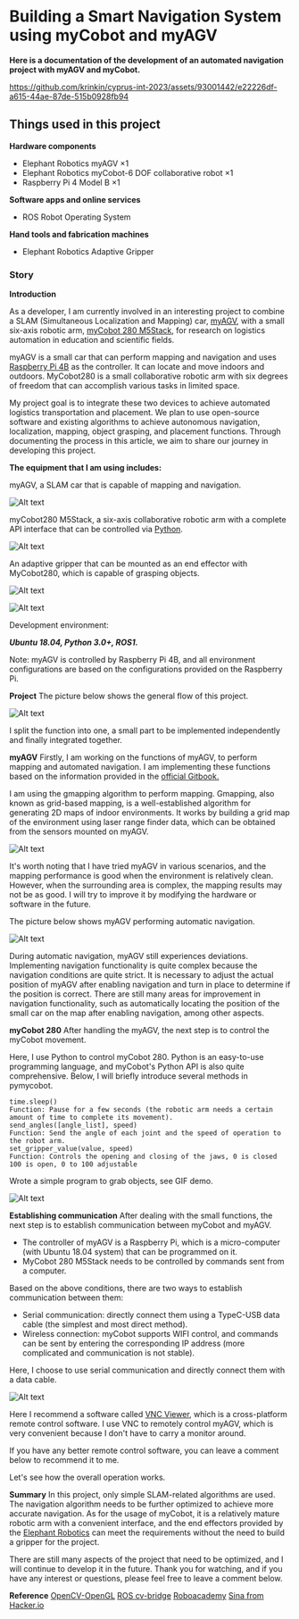 # Building a Smart Navigation System using myCobot and myAGV
**Here is a documentation of the development of an automated navigation project with myAGV and myCobot.**

https://github.com/krinkin/cyprus-int-2023/assets/93001442/e22226df-a615-44ae-87de-515b0928fb94

## Things used in this project
**Hardware components**
* Elephant Robotics myAGV ×1	
* Elephant Robotics myCobot-6 DOF collaborative robot ×1	
* Raspberry Pi 4 Model B ×1	

**Software apps and online services**
* ROS Robot Operating System

**Hand tools and fabrication machines**
* Elephant Robotics Adaptive Gripper

### Story

**Introduction**

As a developer, I am currently involved in an interesting project to combine a SLAM (Simultaneous Localization and Mapping) car, [myAGV](https://www.elephantrobotics.com/en/myagv-new-en/), with a small six-axis robotic arm, [myCobot 280 M5Stack](https://www.elephantrobotics.com/en/mycobot-en/), for research on logistics automation in education and scientific fields.

myAGV is a small car that can perform mapping and navigation and uses [Raspberry Pi 4B](https://www.raspberrypi.com/) as the controller. It can locate and move indoors and outdoors. MyCobot280 is a small collaborative robotic arm with six degrees of freedom that can accomplish various tasks in limited space.

My project goal is to integrate these two devices to achieve automated logistics transportation and placement. We plan to use open-source software and existing algorithms to achieve autonomous navigation, localization, mapping, object grasping, and placement functions. Through documenting the process in this article, we aim to share our journey in developing this project.

**The equipment that I am using includes:**

myAGV, a SLAM car that is capable of mapping and navigation.

![Alt text](img/1.jpg)

myCobot280 M5Stack, a six-axis collaborative robotic arm with a complete API interface that can be controlled via [Python](https://www.python.org/).

![Alt text](img/2.jpg)

An adaptive gripper that can be mounted as an end effector with MyCobot280, which is capable of grasping objects.

![Alt text](img/3.jpg)

![Alt text](img/4.jpg)

Development environment:

**_Ubuntu 18.04, Python 3.0+, ROS1._**

Note: myAGV is controlled by Raspberry Pi 4B, and all environment configurations are based on the configurations provided on the Raspberry Pi.

**Project**
The picture below shows the general flow of this project.

![Alt text](img/5.jpg)

I split the function into one, a small part to be implemented independently and finally integrated together.

**myAGV**
Firstly, I am working on the functions of myAGV, to perform mapping and automated navigation. I am implementing these functions based on the information provided in the [official Gitbook.](https://docs.elephantrobotics.com/docs/gitbook-en/13-AdvancedKit/13.2MobileCompoundRobot/13.2.1quickstart.html)

I am using the gmapping algorithm to perform mapping. Gmapping, also known as grid-based mapping, is a well-established algorithm for generating 2D maps of indoor environments. It works by building a grid map of the environment using laser range finder data, which can be obtained from the sensors mounted on myAGV.

![Alt text](https://hackster.imgix.net/uploads/attachments/1562665/gmapping_XocZDjaYZj.gif?auto%253Dcompress%2526gifq%253D35%2526w%253D740%2526h%253D555%2526fit%253Dmax%2526fm%253Dmp4)

It's worth noting that I have tried myAGV in various scenarios, and the mapping performance is good when the environment is relatively clean. However, when the surrounding area is complex, the mapping results may not be as good. I will try to improve it by modifying the hardware or software in the future.

The picture below shows myAGV performing automatic navigation.

![Alt text](https://hackster.imgix.net/uploads/attachments/1562666/nav_k6xpNjY5SQ.gif?auto%253Dcompress%2526gifq%253D35%2526w%253D740%2526h%253D555%2526fit%253Dmax%2526fm%253Dmp4)

During automatic navigation, myAGV still experiences deviations. Implementing navigation functionality is quite complex because the navigation conditions are quite strict. It is necessary to adjust the actual position of myAGV after enabling navigation and turn in place to determine if the position is correct. There are still many areas for improvement in navigation functionality, such as automatically locating the position of the small car on the map after enabling navigation, among other aspects.

**myCobot 280**
After handling the myAGV, the next step is to control the myCobot movement.

Here, I use Python to control myCobot 280. Python is an easy-to-use programming language, and myCobot's Python API is also quite comprehensive. Below, I will briefly introduce several methods in pymycobot.
```
time.sleep()
Function: Pause for a few seconds (the robotic arm needs a certain amount of time to complete its movement).
send_angles([angle_list], speed)
Function: Send the angle of each joint and the speed of operation to the robot arm.
set_gripper_value(value, speed)
Function: Controls the opening and closing of the jaws, 0 is closed 100 is open, 0 to 100 adjustable
```
Wrote a simple program to grab objects, see GIF demo.

![Alt text](https://hackster.imgix.net/uploads/attachments/1562668/mycobot_5tp7IOAkrN.gif?auto%253Dcompress%2526gifq%253D35%2526w%253D740%2526h%253D555%2526fit%253Dmax%2526fm%253Dmp4)

**Establishing communication**
After dealing with the small functions, the next step is to establish communication between myCobot and myAGV.

* The controller of myAGV is a Raspberry Pi, which is a micro-computer (with Ubuntu 18.04 system) that can be programmed on it.
* MyCobot 280 M5Stack needs to be controlled by commands sent from a computer.

Based on the above conditions, there are two ways to establish communication between them:

* Serial communication: directly connect them using a TypeC-USB data cable (the simplest and most direct method).
* Wireless connection: myCobot supports WIFI control, and commands can be sent by entering the corresponding IP address (more complicated and communication is not stable).

Here, I choose to use serial communication and directly connect them with a data cable.

![Alt text](img/6.jpg)

Here I recommend a software called [VNC Viewer](https://www.realvnc.com/en/connect/download/viewer/), which is a cross-platform remote control software. I use VNC to remotely control myAGV, which is very convenient because I don't have to carry a monitor around.

If you have any better remote control software, you can leave a comment below to recommend it to me.

Let's see how the overall operation works.

**Summary**
In this project, only simple SLAM-related algorithms are used. The navigation algorithm needs to be further optimized to achieve more accurate navigation. As for the usage of myCobot, it is a relatively mature robotic arm with a convenient interface, and the end effectors provided by the [Elephant Robotics](https://www.elephantrobotics.com/en/) can meet the requirements without the need to build a gripper for the project.

There are still many aspects of the project that need to be optimized, and I will continue to develop it in the future. Thank you for watching, and if you have any interest or questions, please feel free to leave a comment below.

**Reference**
[OpenCV-OpenGL](https://docs.opencv.org/3.4/d2/d3c/group__core__opengl.html)
[ROS cv-bridge](http://wiki.ros.org/cv_bridge)
[Roboacademy](https://robocademy.com/)
[Sina from Hacker.io](https://www.hackster.io/kehu199910)